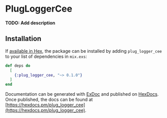 # PlugLoggerCee

**TODO: Add description**

## Installation

If [available in Hex](https://hex.pm/docs/publish), the package can be installed
by adding `plug_logger_cee` to your list of dependencies in `mix.exs`:

```elixir
def deps do
  [
    {:plug_logger_cee, "~> 0.1.0"}
  ]
end
```

Documentation can be generated with [ExDoc](https://github.com/elixir-lang/ex_doc)
and published on [HexDocs](https://hexdocs.pm). Once published, the docs can
be found at [https://hexdocs.pm/plug_logger_cee](https://hexdocs.pm/plug_logger_cee).

